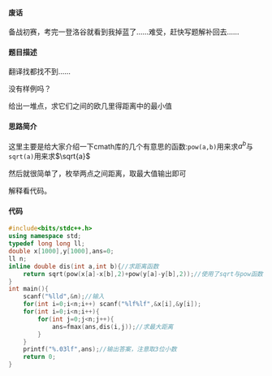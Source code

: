 #### 废话

备战初赛，考完一登洛谷就看到我掉蓝了……难受，赶快写题解补回去……

#### 题目描述

翻译找都找不到……

没有样例吗？

给出一堆点，求它们之间的欧几里得距离中的最小值

#### 思路简介

这里主要是给大家介绍一下cmath库的几个有意思的函数:`pow(a,b)`用来求$a^b$与`sqrt(a)`用来求$\sqrt{a}$

然后就很简单了，枚举两点之间距离，取最大值输出即可

解释看代码。

#### 代码
```cpp
#include<bits/stdc++.h>
using namespace std;
typedef long long ll;
double x[1000],y[1000],ans=0;
ll n;
inline double dis(int a,int b){//求距离函数
	return sqrt(pow(x[a]-x[b],2)+pow(y[a]-y[b],2));//使用了sqrt与pow函数
}
int main(){
	scanf("%lld",&n);//输入
	for(int i=0;i<n;i++) scanf("%lf%lf",&x[i],&y[i]);
	for(int i=0;i<n;i++){
		for(int j=0;j<n;j++){
			ans=fmax(ans,dis(i,j));//求最大距离
		}
	}
	printf("%.03lf",ans);//输出答案，注意取3位小数
	return 0;
}
```